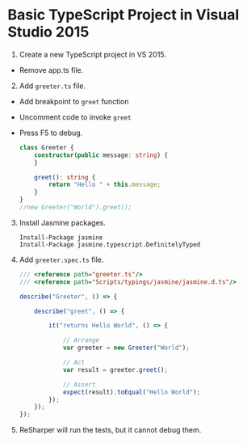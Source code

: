 # Basic TypeScript Project in Visual Studio 2015

1. Create a new TypeScript project in VS 2015.
  - Remove app.ts file.

2. Add `greeter.ts` file.
  - Add breakpoint to `greet` function
  - Uncomment code to invoke `greet` 
  - Press F5 to debug.

    ```typescript
    class Greeter {
        constructor(public message: string) {
        }

        greet(): string {
            return "Hello " + this.message;
        }
    }
    //new Greeter("World").greet();
    ```

3. Install Jasmine packages.

    ```
    Install-Package jasmine
    Install-Package jasmine.typescript.DefinitelyTyped
    ```

4. Add `greeter.spec.ts` file.

    ```typescript
    /// <reference path="greeter.ts"/>
    /// <reference path="Scripts/typings/jasmine/jasmine.d.ts"/>

    describe("Greeter", () => {

        describe("greet", () => {

            it("returns Hello World", () => {

                // Arrange
                var greeter = new Greeter("World");

                // Act
                var result = greeter.greet();

                // Assert
                expect(result).toEqual("Hello World");
            });
        });
    });
    ```

5. ReSharper will run the tests, but it cannot debug them.

